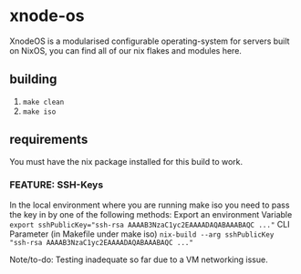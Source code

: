 # xnode-os
XnodeOS is a modularised configurable operating-system for servers built on NixOS, you can find all of our nix flakes and modules here.

## building
1. `make clean`
2. `make iso`

## requirements
You must have the nix package installed for this build to work.


### FEATURE: SSH-Keys
In the local environment where you are running make iso you need to pass the key in by one of the following methods:
Export an environment Variable
`export sshPublicKey="ssh-rsa AAAAB3NzaC1yc2EAAAADAQABAAABAQC ..."`
CLI Parameter (in Makefile under make iso)
`nix-build --arg sshPublicKey "ssh-rsa AAAAB3NzaC1yc2EAAAADAQABAAABAQC ..."`

Note/to-do: Testing inadequate so far due to a VM networking issue.

